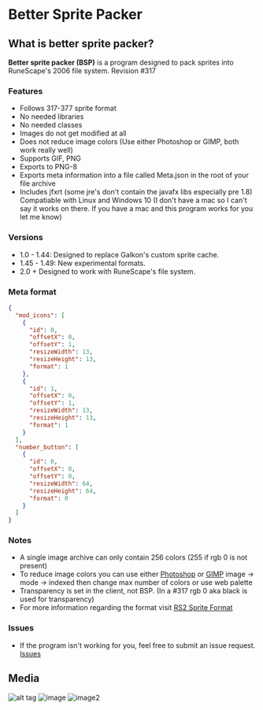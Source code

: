 # Better Sprite Packer
## What is better sprite packer?
**Better sprite packer (BSP)** is a program designed to pack sprites into RuneScape's 2006 file system. Revision #317

### Features

* Follows 317-377 sprite format
* No needed libraries
* No needed classes
* Images do not get modified at all
* Does not reduce image colors (Use either Photoshop or GIMP, both work really well)
* Supports GIF, PNG
* Exports to PNG-8
* Exports meta information into a file called Meta.json in the root of your file archive
* Includes jfxrt (some jre's don't contain the javafx libs especially pre 1.8)
Compatiable with Linux and Windows 10 (I don't have a mac so I can't say it works on there. If you have a mac and this program works for you let me know)

### Versions

* 1.0 - 1.44: Designed to replace Galkon's custom sprite cache.
* 1.45 - 1.49: New experimental formats.
* 2.0 + Designed to work with RuneScape's file system.

### Meta format

```json
{
  "mod_icons": [
    {
      "id": 0,
      "offsetX": 0,
      "offsetY": 1,
      "resizeWidth": 13,
      "resizeHeight": 13,
      "format": 1
    },
    {
      "id": 1,
      "offsetX": 0,
      "offsetY": 1,
      "resizeWidth": 13,
      "resizeHeight": 13,
      "format": 1
    }
  ],
  "number_button": [
    {
      "id": 0,
      "offsetX": 0,
      "offsetY": 0,
      "resizeWidth": 64,
      "resizeHeight": 64,
      "format": 0
    }
  ]
}
```

### Notes

* A single image archive can only contain 256 colors (255 if rgb 0 is not present)
* To reduce image colors you can use either [Photoshop](http://www.adobe.com/products/photoshop.html) or [GIMP](https://www.gimp.org/) image -> mode -> indexed then change max number of colors or use web palette
* Transparency is set in the client, not BSP. (In a #317 rgb 0 aka black is used for transparency)
* For more information regarding the format visit [RS2 Sprite Format](https://www.rune-server.ee/runescape-development/rs2-server/informative-threads/661911-rs2-sprite-format-depth.html)

### Issues

* If the program isn't working for you, feel free to submit an issue request. [Issues](https://github.com/nshusa/better-sprite-packer-gui/issues)

## Media
![alt tag](http://i.imgur.com/ccimVaW.png)
![image](https://i.imgur.com/Gl1KLHd.png)
![image2](https://i.imgur.com/MTeObVB.png)